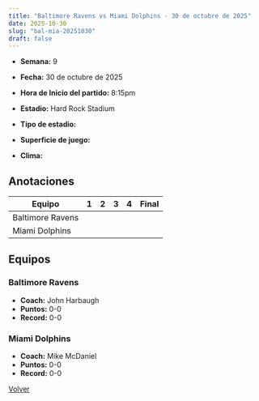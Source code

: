 ```yaml
---
title: "Baltimore Ravens vs Miami Dolphins - 30 de octubre de 2025"
date: 2025-10-30
slug: "bal-mia-20251030"
draft: false
---
```


* **Semana:** 9
* **Fecha:** 30 de octubre de 2025

* **Hora de Inicio del partido:** 8:15pm
* **Estadio:** Hard Rock Stadium
* **Tipo de estadio:** 
* **Superficie de juego:** 
* **Clima:** 





## Anotaciones
| Equipo | 1 | 2 | 3 | 4 | Final |
|--------|---|---|---|---|-------|
| Baltimore Ravens  |   |   |   |    |  |
| Miami Dolphins  |   |   |   |    |  |


## Equipos


### Baltimore Ravens
* **Coach:** John Harbaugh
* **Puntos:** 0-0
* **Record:** 0-0

### Miami Dolphins
* **Coach:** Mike McDaniel
* **Puntos:** 0-0
* **Record:** 0-0


[Volver](/historia/2025)
